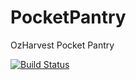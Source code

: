 # PocketPantry
OzHarvest Pocket Pantry

[![Build Status](https://dev.azure.com/OllieFlavel/PocketPantry/_apis/build/status/Insight-PocketPantry-CI?branchName=master)](https://dev.azure.com/OllieFlavel/PocketPantry/_build/latest?definitionId=1&branchName=master)
